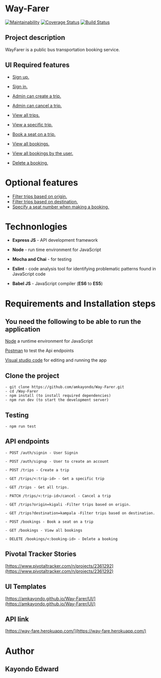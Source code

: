 # **Way-Farer**

[![Maintainability](https://api.codeclimate.com/v1/badges/7c3f8da2d189be616172/maintainability)](https://codeclimate.com/github/amkayondo/Way-Farer/maintainability) [![Coverage Status](https://coveralls.io/repos/github/amkayondo/Way-Farer/badge.svg?branch=develop)](https://coveralls.io/github/amkayondo/Way-Farer?branch=develop) [![Build Status](https://travis-ci.org/amkayondo/Way-Farer.svg?branch=develop)](https://travis-ci.org/amkayondo/Way-Farer)

## **Project description**

WayFarer is a public bus transportation booking service.

## **UI Required features**

- [Sign up.](https://amkayondo.github.io/Way-Farer/UI/signup.html)
- [Sign in.](https://amkayondo.github.io/Way-Farer/UI/signin.html)
- [Admin can create a trip.](https://amkayondo.github.io/Way-Farer/UI/create_trip.html)
- [Admin can cancel a trip.](https://amkayondo.github.io/Way-Farer/UI/admin/trip_del.html)
- [View all trips.](https://amkayondo.github.io/Way-Farer/UI/index.html)
- [View a specific trip.](https://amkayondo.github.io/Way-Farer/UI/trip.html)
- [Book a seat on a trip.](https://amkayondo.github.io/Way-Farer/UI/book.html)
- [View all bookings.](https://amkayondo.github.io/Way-Farer/UI/admin/index.html)
- [View all bookings by the user.](https://amkayondo.github.io/Way-Farer/UI/bookings.html)

- [Delete a booking.](https://amkayondo.github.io/Way-Farer/UI/booking.html)

# **Optional features**

- [Filter trips based on origin.](https://amkayondo.github.io/Way-Farer/UI/index.html)
- [Filter trips based on destination.](https://amkayondo.github.io/Way-Farer/UI/index.html)
- [Specify a seat number when making a booking.](https://amkayondo.github.io/Way-Farer/UI/book.html)

# **Technonlogies**

- **Express JS** - API development framework

- **Node** - run time environment for JavaScript
- **Mocha and Chai** - for testing
- **Eslint** - code analysis tool for identifying problematic patterns found in JavaScript code
- **Babel JS** - JavaScript compiler (**ES6** to **ES5**)

# **Requirements and Installation steps**

## **You need the following to be able to run the application**

[Node](https://nodejs.org/en/download/) a runtime environment for JavaScript

[Postman](https://www.getpostman.com/downloads/) to test the Api endpoints

[Visual studio code](https://code.visualstudio.com/download) for editing and running the app

## **Clone the project**

    - git clone https://github.com/amkayondo/Way-Farer.git
    - cd /Way-Farer
    - npm install (to install required dependencies)
    - npm run dev (to start the development server)

## **Testing**

    - npm run test

## **API endpoints**
`- POST /auth/signin - User Signin` 

`- POST /auth/signup - User to create an account` 

`- POST /trips - Create a trip`

`- GET /trips/<:trip-id> - Get a specific trip`

`- GET /trips - Get all trips.`

`- PATCH /trips/<:trip-id>/cancel - Cancel a trip`

`- GET /trips?origin=kigali -Filter trips based on origin.`

`- GET /trips?destination=kampala -Filter trips based on destination.`

`- POST /bookings - Book a seat on a trip`

`- GET /bookings - View all bookings`

`- DELETE /bookings/<:booking-id> - Delete a booking`

## **Pivotal Tracker Stories**

[https://www.pivotaltracker.com/n/projects/2361292](https://www.pivotaltracker.com/n/projects/2361292)

## **UI Templates**

[https://amkayondo.github.io/Way-Farer/UI/](https://amkayondo.github.io/Way-Farer/UI/)

## **API link**

[https://way-fare.herokuapp.com/](https://way-fare.herokuapp.com/)

# **Author**

## **Kayondo Edward**
